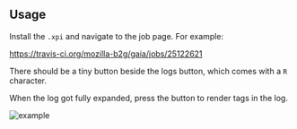 ## Usage

Install the `.xpi` and navigate to the job page. For example:

  https://travis-ci.org/mozilla-b2g/gaia/jobs/25122621

There should be a tiny button beside the logs button, which comes with a `R` character.

When the log got fully expanded, press the button to render tags in the log.

![example](https://raw.github.com/snowmantw/travis-logger-render/travis-logger-render.png)
